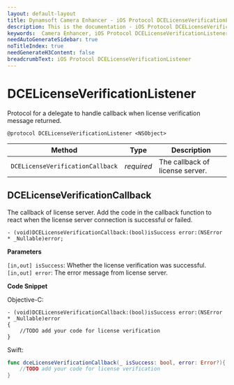 ```yaml
---
layout: default-layout
title: Dynamsoft Camera Enhancer - iOS Protocol DCELicenseVerificationListener
description: This is the documentation - iOS Protocol DCELicenseVerificationListener page of Dynamsoft Camera Enhancer.
keywords:  Camera Enhancer, iOS Protocol DCELicenseVerificationListener
needAutoGenerateSidebar: true
noTitleIndex: true
needGenerateH3Content: false
breadcrumbText: iOS Protocol DCELicenseVerificationListener
---
```


# DCELicenseVerificationListener

Protocol for a delegate to handle callback when license verification message returned.

```objc
@protocol DCELicenseVerificationListener <NSObject>
```

| Method | Type | Description |
| ------ | ---- | ----------- |
| `DCELicenseVerificationCallback` | *required* | The callback of license server. |

## DCELicenseVerificationCallback

The callback of license server. Add the code in the callback function to react when the license server connection is successful or failed.

```objc
- (void)DCELicenseVerificationCallback:(bool)isSuccess error:(NSError * _Nullable)error;
```

**Parameters**

`[in,out] isSuccess`: Whether the license verification was successful.  
`[in,out] error`: The error message from license server.

**Code Snippet**

Objective-C:

```objc
- (void)DCELicenseVerificationCallback:(bool)isSuccess error:(NSError * _Nullable)error
{
    //TODO add your code for license verification
}
```

Swift:

```swift
func dceLicenseVerificationCallback(_ isSuccess: bool, error: Error?){
    //TODO add your code for license verification
}
```
